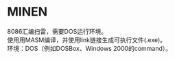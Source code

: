 # MINEN
8086汇编扫雷，需要DOS运行环境。<br/>
使用用MASM编译，并使用link链接生成可执行文件(.exe)。<br/>
环境：DOS（例如DOSBox、Windows 2000的command）。

